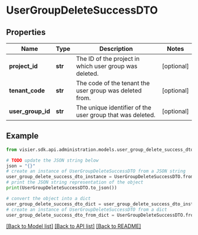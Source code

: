 # UserGroupDeleteSuccessDTO


## Properties

Name | Type | Description | Notes
------------ | ------------- | ------------- | -------------
**project_id** | **str** | The ID of the project in which user group was deleted. | [optional] 
**tenant_code** | **str** | The code of the tenant the user group was deleted from. | [optional] 
**user_group_id** | **str** | The unique identifier of the user group that was deleted. | [optional] 

## Example

```python
from visier.sdk.api.administration.models.user_group_delete_success_dto import UserGroupDeleteSuccessDTO

# TODO update the JSON string below
json = "{}"
# create an instance of UserGroupDeleteSuccessDTO from a JSON string
user_group_delete_success_dto_instance = UserGroupDeleteSuccessDTO.from_json(json)
# print the JSON string representation of the object
print(UserGroupDeleteSuccessDTO.to_json())

# convert the object into a dict
user_group_delete_success_dto_dict = user_group_delete_success_dto_instance.to_dict()
# create an instance of UserGroupDeleteSuccessDTO from a dict
user_group_delete_success_dto_from_dict = UserGroupDeleteSuccessDTO.from_dict(user_group_delete_success_dto_dict)
```
[[Back to Model list]](../README.md#documentation-for-models) [[Back to API list]](../README.md#documentation-for-api-endpoints) [[Back to README]](../README.md)


